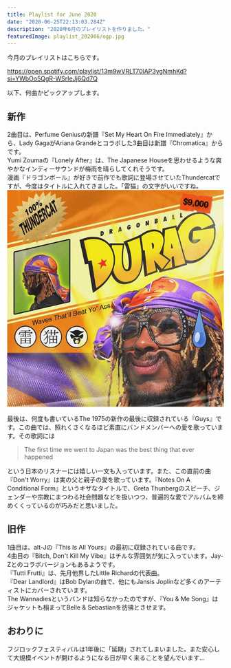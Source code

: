 ```yaml
---
title: Playlist for June 2020
date: "2020-06-25T22:13:03.284Z"
description: "2020年6月のプレイリストを作りました。"
featuredImage: playlist_202006/ogp.jpg
---
```


今月のプレイリストはこちらです。

https://open.spotify.com/playlist/13m9wVRLT70lAP3ygNmhKd?si=YWbOo5QgR-WSrIeJj6Qd7Q

以下、何曲かピックアップします。

## 新作
2曲目は、Perfume Geniusの新譜『Set My Heart On Fire Immediately』から、Lady GagaがAriana Grandeとコラボした3曲目は新譜『Chromatica』からです。  
Yumi Zoumaの『Lonely After』は、The Japanese Houseを思わせるような爽やかなインディーサウンドが梅雨を晴らしてくれそうです。  
漫画『ドラゴンボール』が好きで前作でも歌詞に登場させていたThundercatですが、今度はタイトルに入れてきました。「雷猫」の文字がいいですね。  
![](2020-06-25-23-58-29.png)

最後は、何度も書いているThe 1975の新作の最後に収録されている『Guys』です。この曲では、照れくさくなるほど素直にバンドメンバーへの愛を歌っています。その歌詞には
> The first time we went to Japan was the best thing that ever happened

という日本のリスナーには嬉しい一文も入っています。また、この直前の曲『Don't Worry』は実の父と親子の愛を歌っています。『Notes On A Conditional Form』というキザなタイトルで、Greta Thunbergのスピーチ、ジェンダーや宗教にまつわる社会問題などを扱いつつ、普遍的な愛でアルバムを締めくくっているのが巧みだと思いました。

## 旧作
1曲目は、alt-Jの『This Is All Yours』の最初に収録されている曲です。  
4曲目の『Bitch, Don't Kill My Vibe』はチルな雰囲気が気に入っています。Jay-Zとのコラボバージョンもあるようです。  
『Tutti Frutti』は、先月他界したLittle Richardの代表曲。  
『Dear Landlord』はBob Dylanの曲で、他にもJansis Joplinなど多くのアーティストにカバーされています。  
The Wannadiesというバンドは知らなかったのですが、『You & Me Song』はジャケットも相まってBelle & Sebastianを彷彿とさせます。

## おわりに
フジロックフェスティバルは1年後に「延期」されてしまいました。また安心して大規模イベントが開けるようになる日が早く来ることを望んでいます…